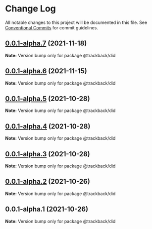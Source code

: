 # Change Log

All notable changes to this project will be documented in this file.
See [Conventional Commits](https://conventionalcommits.org) for commit guidelines.

## [0.0.1-alpha.7](https://github.com/trackback-blockchain/trackback-did/compare/@trackback/did@0.0.1-alpha.6...@trackback/did@0.0.1-alpha.7) (2021-11-18)

**Note:** Version bump only for package @trackback/did





## [0.0.1-alpha.6](https://github.com/trackback-blockchain/trackback-did/compare/@trackback/did@0.0.1-alpha.5...@trackback/did@0.0.1-alpha.6) (2021-11-15)

**Note:** Version bump only for package @trackback/did





## [0.0.1-alpha.5](https://github.com/trackback-blockchain/trackback-did/compare/@trackback/did@0.0.1-alpha.4...@trackback/did@0.0.1-alpha.5) (2021-10-28)

**Note:** Version bump only for package @trackback/did





## [0.0.1-alpha.4](https://github.com/trackback-blockchain/trackback-did/compare/@trackback/did@0.0.1-alpha.3...@trackback/did@0.0.1-alpha.4) (2021-10-28)

**Note:** Version bump only for package @trackback/did





## [0.0.1-alpha.3](https://github.com/trackback-blockchain/trackback-did/compare/@trackback/did@0.0.1-alpha.2...@trackback/did@0.0.1-alpha.3) (2021-10-28)

**Note:** Version bump only for package @trackback/did





## [0.0.1-alpha.2](https://github.com/trackback-blockchain/trackback-did/compare/@trackback/did@0.0.1-alpha.1...@trackback/did@0.0.1-alpha.2) (2021-10-26)

**Note:** Version bump only for package @trackback/did





## 0.0.1-alpha.1 (2021-10-26)

**Note:** Version bump only for package @trackback/did
